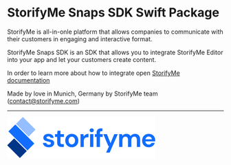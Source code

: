 # StorifyMe Snaps SDK Swift Package

StorifyMe is all-in-onle platform that allows companies to communicate with their customers in engaging and interactive format.

StorifyMe Snaps SDK is an SDK that allows you to integrate StorifyMe Editor into your app and let your customers create content. 

In order to learn more about how to integrate open [StorifyMe documentation](https://docs.storifyme.com)

Made by love in Munich, Germany by StorifyMe team ([contact@storifyme.com](contact@storifyme.com))

-----

![StorifyMe logo](https://github.com/storifyme/storifyme/blob/main/storifyme-logo.svg?raw=true)
